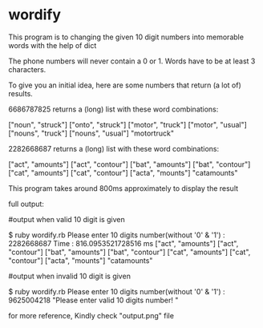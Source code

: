 # wordify
This program is to changing the given 10 digit numbers into memorable words with the help of dict


The phone numbers will never contain a 0 or 1. 
Words have to be at least 3 characters.

To give you an initial idea, here are some numbers that return (a lot of) results.

6686787825 returns a (long) list with these word combinations:

["noun", "struck"]
["onto", "struck"]
["motor", "truck"]
["motor", "usual"]
["nouns", "truck"]
["nouns", "usual"]
"motortruck"


2282668687 returns a (long) list with these word combinations:

["act", "amounts"]
["act", "contour"]
["bat", "amounts"]
["bat", "contour"]
["cat", "amounts"]
["cat", "contour"]
["acta", "mounts"]
"catamounts"

This program takes around 800ms approximately to display the result


full output:

#output when valid 10 digit is given

$ ruby wordify.rb 
Please enter 10 digits number(without '0' & '1') : 2282668687
Time : 816.0953521728516 ms
["act", "amounts"]
["act", "contour"]
["bat", "amounts"]
["bat", "contour"]
["cat", "amounts"]
["cat", "contour"]
["acta", "mounts"]
"catamounts"


#output when invalid 10 digit is given

$ ruby wordify.rb 
Please enter 10 digits number(without '0' & '1') : 9625004218
"Please enter valid 10 digits number! "

for more reference, Kindly check "output.png" file

